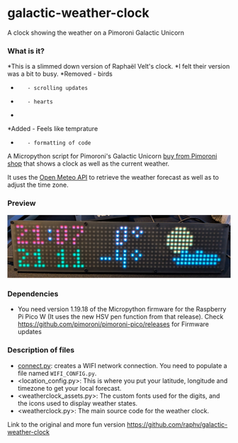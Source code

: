 
# galactic-weather-clock
 A clock showing the weather on a Pimoroni Galactic Unicorn

### What is it?

*This is a slimmed down version of Raphaël Velt's clock.
*I felt their version was a bit to busy. 
*Removed - birds
*        - scrolling updates
*        - hearts
*
*Added   - Feels like temprature 
*        - formatting of code



A Micropython script for Pimoroni's Galactic Unicorn [buy from Pimoroni shop](https://shop.pimoroni.com/products/galactic-unicorn) that shows a clock as well as the current weather.

It uses the [Open Meteo API](https://open-meteo.com/en/docs) to retrieve the weather forecast as well as to adjust the time zone.


### Preview

![A photo of the Galactic Weather Clock](galactic-weather-clock.jpg)

### Dependencies

 * You need version 1.19.18 of the Micropython firmware for the Raspberry Pi Pico W (It uses the new HSV pen function from that release). Check <https://github.com/pimoroni/pimoroni-pico/releases> for Firmware updates

### Description of files

 * [connect.py](connect.py): creates a WIFI network connection. You need to populate a file named `WIFI_CONFIG.py`.
 * <location_config.py>: This is where you put your latitude, longitude and timezone to get your local forecast.
 * <weatherclock_assets.py>: The custom fonts used for the digits, and the icons used to display weather states.
 * <weatherclock.py>: The main source code for the weather clock.

 Link to the original and more fun version 
<https://github.com/raphv/galactic-weather-clock>
